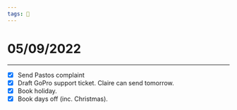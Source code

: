 ```yaml
---
tags: 📆
---
```


# 05/09/2022
---

- [x] Send Pastos complaint
- [x] Draft GoPro support ticket. Claire can send tomorrow.
- [x] Book holiday.
- [x] Book days off (inc. Christmas).
